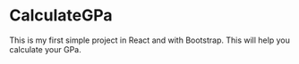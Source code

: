 # CalculateGPa
This is my first simple project in React and with Bootstrap. This will help you calculate your GPa.
